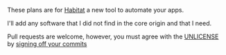 These plans are for [Habitat](https://habitat.sh) a new tool to automate your apps.

I'll add any software that I did not find in the core origin and that I need.

Pull requests are welcome, however, you must agree with the [UNLICENSE](http://unlicense.org) by [signing off your commits](https://elinux.org/Developer_Certificate_Of_Origin)
